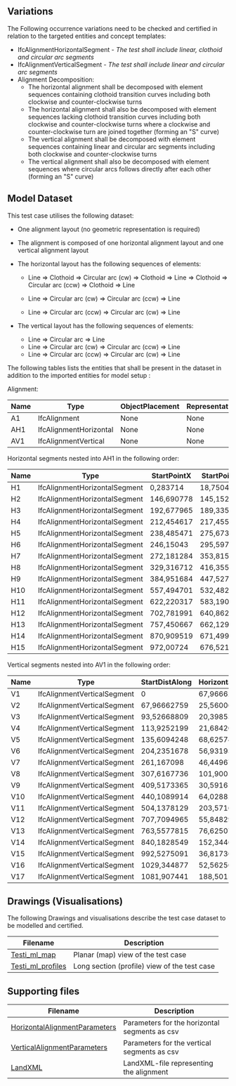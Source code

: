## Variations
The Following occurrence variations need to be checked and certified in relation to the targeted entities and concept templates:

- IfcAlignmentHorizontalSegment - *The test shall include linear, clothoid and circular arc segments*
- IfcAlignmentVerticalSegment - *The test shall include linear and circular arc segments*
- Alignment Decomposition:
  - The horizontal alignment shall be decomposed with element sequences containing clothoid transition curves including both clockwise and counter-clockwise turns
  - The horizontal alignment shall also be decomposed with element sequences lacking clothoid transition curves including both clockwise and counter-clockwise turns where a clockwise and counter-clockwise turn are joined together (forming an "S" curve)
  - The vertical alignment shall be decomposed with element sequences containing linear and circular arc segments including both clockwise and counter-clockwise turns
  - The vertical alignment shall also be decomposed with element sequences where circular arcs follows directly after each other (forming an "S" curve)

## Model Dataset
This test case utilises the following dataset:

- One alignment layout (no geometric representation is required)
- The alignment is composed of one horizontal alignment layout and one vertical alignment layout
- The horizontal layout has the following sequences of elements:

  - Line => Clothoid => Circular arc (cw) => Clothoid => Line => Clothoid => Circular arc (ccw) => Clothoid => Line

  - Line => Circular arc (cw) => Circular arc (ccw) => Line

  - Line => Circular arc (ccw) => Circular arc (cw) => Line
- The vertical layout has the following sequences of elements:

  - Line => Circular arc => Line
  - Line => Circular arc (cw) => Circular arc (ccw) => Line
  - Line => Circular arc (ccw) => Circular arc (cw) => Line

The following tables lists the entities that shall be present in the dataset in addition to the imported entities for model setup :

Alignment:

| Name | Type                   | ObjectPlacement | Representation |
| ---- | ---------------------- | --------------- | -------------- |
| A1   | IfcAlignment           | None            | None           |
| AH1  | IfcAlignmentHorizontal | None            | None           |
| AV1  | IfcAlignmentVertical   | None            | None           |

Horizontal segments nested into AH1 in the following order:

| Name | Type                          | StartPointX | StartPointY | StartDirection | StartRadius | EndRadius | Length     | Type_1      |
| ---- | ----------------------------- | ----------- | ----------- | -------------- | ----------- | --------- | ---------- | ----------- |
| H1   | IfcAlignmentHorizontalSegment | 0,283714    | 18,750471   | 0,712199896    | 0           | 0         | 193,4232   | LINE        |
| H2   | IfcAlignmentHorizontalSegment | 146,690778  | 145,152631  | 0,712199906    | 0           | 200       | 63,845     | CLOTHOID    |
| H3   | IfcAlignmentHorizontalSegment | 192,677965  | 189,335669  | 0,871812399    | 200         | 200       | 34,420584  | CIRCULARARC |
| H4   | IfcAlignmentHorizontalSegment | 212,454617  | 217,455754  | 1,043915278    | 200         | 0         | 63,845     | CLOTHOID    |
| H5   | IfcAlignmentHorizontalSegment | 238,485471  | 275,673937  | 1,203527843    | 0           | 0         | 21,346852  | LINE        |
| H6   | IfcAlignmentHorizontalSegment | 246,15043   | 295,597202  | 1,20352782     | 0           | -200      | 63,845     | CLOTHOID    |
| H7   | IfcAlignmentHorizontalSegment | 272,181284  | 353,815386  | 1,04391532     | -200        | -200      | 85,355704  | CIRCULARARC |
| H8   | IfcAlignmentHorizontalSegment | 329,316712  | 416,355174  | 0,617136819    | -200        | 0         | 63,845     | CLOTHOID    |
| H9   | IfcAlignmentHorizontalSegment | 384,951684  | 447,527472  | 0,457524298    | 0           | 0         | 192,323738 | LINE        |
| H10  | IfcAlignmentHorizontalSegment | 557,494701  | 532,482327  | 0,457524293    | 200         | 200       | 82,814142  | CIRCULARARC |
| H11  | IfcAlignmentHorizontalSegment | 622,220317  | 583,190771  | 0,871595018    | -200        | -200      | 100,11889  | CIRCULARARC |
| H12  | IfcAlignmentHorizontalSegment | 702,781991  | 640,862461  | 0,371000558    | 0           | 0         | 58,659577  | LINE        |
| H13  | IfcAlignmentHorizontalSegment | 757,450667  | 662,129379  | 0,371000555    | -200        | -200      | 115,440984 | CIRCULARARC |
| H14  | IfcAlignmentHorizontalSegment | 870,909519  | 671,499388  | 6,076980939    | 200         | 200       | 102,335082 | CIRCULARARC |
| H15  | IfcAlignmentHorizontalSegment | 972,00724   | 676,521331  | 0,305471033    | 0           | 0         | 28,790227  | LINE        |

Vertical segments nested into AV1 in the following order:

| Name | Type                        | StartDistAlong | HorizontalLength | StartHeight | StartGradient | EndGradient  | Radius | Type_1           |
| ---- | --------------------------- | -------------- | ---------------- | ----------- | ------------- | ------------ | ------ | ---------------- |
| V1   | IfcAlignmentVerticalSegment | 0              | 67,96662759      | 43,475329   | -0,007734105  | -0,007734105 | 0      | CONSTANTGRADIENT |
| V2   | IfcAlignmentVerticalSegment | 67,96662759    | 25,56006049      | 42,94966796 | -0,007734105  | -0,093338018 | -300   | CIRCULARARC      |
| V3   | IfcAlignmentVerticalSegment | 93,52668809    | 20,39853177      | 41,66031927 | -0,093338018  | -0,093338018 | 0      | CONSTANTGRADIENT |
| V4   | IfcAlignmentVerticalSegment | 113,9252199    | 21,6842049       | 39,75636075 | -0,093338018  | -0,020657799 | 300    | CIRCULARARC      |
| V5   | IfcAlignmentVerticalSegment | 135,6094248    | 68,62574308      | 38,52203122 | -0,020657799  | -0,020657799 | 0      | CONSTANTGRADIENT |
| V6   | IfcAlignmentVerticalSegment | 204,2351678    | 56,93193013      | 37,10437443 | -0,020657799  | 0,007812811  | 2000   | CIRCULARARC      |
| V7   | IfcAlignmentVerticalSegment | 261,167098     | 46,44967561      | 36,73880354 | 0,007812811   | 0,007812811  | 0      | CONSTANTGRADIENT |
| V8   | IfcAlignmentVerticalSegment | 307,6167736    | 101,9005629      | 37,10170608 | 0,007812811   | 0,048630199  | 2500   | CIRCULARARC      |
| V9   | IfcAlignmentVerticalSegment | 409,5173365    | 30,59165499      | 39,97629696 | 0,048630199   | 0,048630199  | 0      | CONSTANTGRADIENT |
| V10  | IfcAlignmentVerticalSegment | 440,1089914    | 64,02882141      | 41,46397522 | 0,048630199   | -0,01545787  | -1000  | CIRCULARARC      |
| V11  | IfcAlignmentVerticalSegment | 504,1378129    | 203,5716837      | 42,52487872 | -0,01545787   | -0,01545787  | 0      | CONSTANTGRADIENT |
| V12  | IfcAlignmentVerticalSegment | 707,7094965    | 55,84829226      | 39,3780941  | -0,01545787   | -0,071486276 | -1000  | CIRCULARARC      |
| V13  | IfcAlignmentVerticalSegment | 763,5577815    | 76,62507339      | 36,95215385 | -0,071486276  | 0,005320833  | 1000   | CIRCULARARC      |
| V14  | IfcAlignmentVerticalSegment | 840,1828549    | 152,3446543      | 34,42091694 | 0,005320833   | 0,005320833  | 0      | CONSTANTGRADIENT |
| V15  | IfcAlignmentVerticalSegment | 992,5275091    | 36,817362        | 35,23151739 | 0,005320833   | 0,023736122  | 2000   | CIRCULARARC      |
| V16  | IfcAlignmentVerticalSegment | 1029,344877    | 52,56256394      | 35,76637241 | 0,023736122   | -0,028845118 | -1000  | CIRCULARARC      |
| V17  | IfcAlignmentVerticalSegment | 1081,907441    | 188,5015408      | 35,6321942  | -0,028845118  | -0,028845118 | 0      | CONSTANTGRADIENT |

## Drawings (Visualisations)

The following Drawings and visualisations describe the test case dataset to be modelled and certified.

| Filename                                     | Description                                  |
| -------------------------------------------- | -------------------------------------------- |
| [Testi_ml_map](./Testi_ml_map.pdf)           | Planar (map) view of the test case           |
| [Testi_ml_profiles](./Testi_ml_profiles.pdf) | Long section (profile) view of the test case |


## Supporting files

| Filename                                                     | Description                                   |
| ------------------------------------------------------------ | --------------------------------------------- |
| [HorizontalAlignmentParameters](./HorizontalAlignmentParameters.csv) | Parameters for the horizontal segments as csv |
| [VerticalAlignmentParameters](./VerticalAlignmentParameters.csv) | Parameters for the vertical segments as csv   |
| [LandXML](./Testi_101_ml.xml)                                | LandXML-file representing the alignment       |